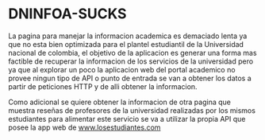 # DNINFOA-SUCKS

La pagina para manejar la informacion academica es demaciado lenta ya que no esta bien optimizada para el plantel estudiantil de la Universidad nacional de colombia, el objetivo de la aplicacion es generar una forma mas factible de recuperar la informacion de los servicios de la universidad pero ya que al explorar un poco la aplicacion web del portal academico no provee ningun tipo de API o punto de entrada se van a obtener los datos a partir de peticiones HTTP y de alli obtener la informacion.

Como adicional se quiere obtener la informacion de otra pagina que muestra reseñas de profesores de la universidad realizadas por los mismos estudiantes para alimentar este servicio se va a utilizar la propia API que posee la app web de www.losestudiantes.com
